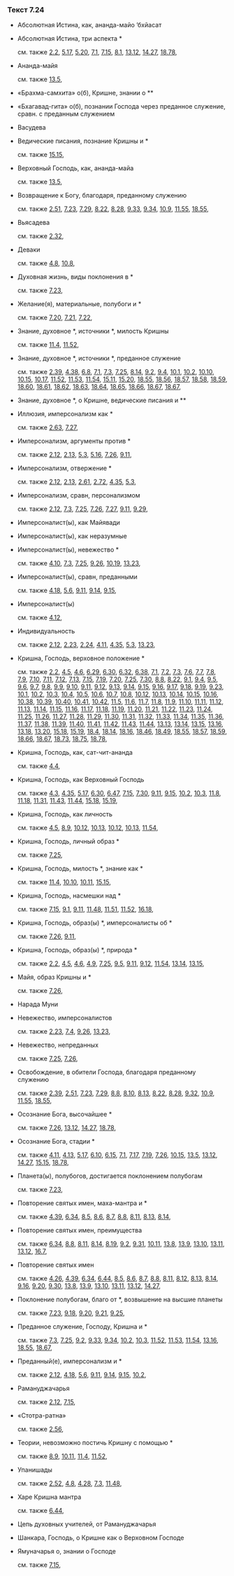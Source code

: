 ### Текст 7.24
	
- Абсолютная Истина, как, ананда-майо ’бхйасат

	
- Абсолютная Истина, три аспекта \*

	см. также  [2.2](../02/0202.md),  [5.17](../05/0517.md),  [5.20](../05/0520.md),  [7.1](../07/0701.md),  [7.15](../07/0715.md),  [8.1](../08/0801.md),  [13.12](../13/1312.md),  [14.27](../14/1427.md),  [18.78](../18/1878.md), 
	
- Ананда-майя

	см. также  [13.5](../13/1305.md), 
	
- «Брахма-самхита» о(б), Кришне, знании о \*\*

	
- «Бхагавад-гита» о(б), познании Господа через преданное служение, сравн. с преданным служением

	
- Васудева

	
- Ведические писания, познание Кришны и \*

	см. также  [15.15](../15/1515.md), 
	
- Верховный Господь, как, ананда-майа

	см. также  [13.5](../13/1305.md), 
	
- Возвращение к Богу, благодаря, преданному служению

	см. также  [2.51](../02/0251.md),  [7.23](../07/0723.md),  [7.29](../07/0729.md),  [8.22](../08/0822.md),  [8.28](../08/0828.md),  [9.33](../09/0933.md),  [9.34](../09/0934.md),  [10.9](../10/1009.md),  [11.55](../11/1155.md),  [18.55](../18/1855.md), 
	
- Вьясадева

	см. также  [2.32](../02/0232.md), 
	
- Деваки

	см. также  [4.8](../04/0408.md),  [10.8](../10/1008.md), 
	
- Духовная жизнь, виды поклонения в \*

	см. также  [7.23](../07/0723.md), 
	
- Желание(я), материальные, полубоги и \*

	см. также  [7.20](../07/0720.md),  [7.21](../07/0721.md),  [7.22](../07/0722.md), 
	
- Знание, духовное \*, источники \*, милость Кришны

	см. также  [11.4](../11/1104.md),  [11.52](../11/1152.md), 
	
- Знание, духовное \*, источники \*, преданное служение

	см. также  [2.39](../02/0239.md),  [4.38](../04/0438.md),  [6.8](../06/0608.md),  [7.1](../07/0701.md),  [7.3](../07/0703.md),  [7.25](../07/0725.md),  [8.14](../08/0814.md),  [9.2](../09/0902.md),  [9.4](../09/0904.md),  [10.1](../10/1001.md),  [10.2](../10/1002.md),  [10.10](../10/1010.md),  [10.15](../10/1015.md),  [10.17](../10/1017.md),  [11.52](../11/1152.md),  [11.53](../11/1153.md),  [11.54](../11/1154.md),  [15.11](../15/1511.md),  [15.20](../15/1520.md),  [18.55](../18/1855.md),  [18.56](../18/1856.md),  [18.57](../18/1857.md),  [18.58](../18/1858.md),  [18.59](../18/1859.md),  [18.60](../18/1860.md),  [18.61](../18/1861.md),  [18.62](../18/1862.md),  [18.63](../18/1863.md),  [18.64](../18/1864.md),  [18.65](../18/1865.md),  [18.66](../18/1866.md),  [18.67](../18/1867.md),  [18.67](../18/1867.md), 
	
- Знание, духовное \*, о Кришне, ведические писания и \*\*

	
- Иллюзия, имперсонализм как \*

	см. также  [2.63](../02/0263.md),  [7.27](../07/0727.md), 
	
- Имперсонализм, аргументы против \*

	см. также  [2.12](../02/0212.md),  [2.13](../02/0213.md),  [5.3](../05/0503.md),  [5.16](../05/0516.md),  [7.26](../07/0726.md),  [9.11](../09/0911.md), 
	
- Имперсонализм, отвержение \*

	см. также  [2.12](../02/0212.md),  [2.13](../02/0213.md),  [2.61](../02/0261.md),  [2.72](../02/0272.md),  [4.35](../04/0435.md),  [5.3](../05/0503.md), 
	
- Имперсонализм, сравн, персонализмом

	см. также  [2.12](../02/0212.md),  [7.3](../07/0703.md),  [7.25](../07/0725.md),  [7.26](../07/0726.md),  [7.27](../07/0727.md),  [9.11](../09/0911.md),  [9.29](../09/0929.md), 
	
- Имперсоналист(ы), как Майявади

	
- Имперсоналист(ы), как неразумные

	
- Имперсоналист(ы), невежество \*

	см. также  [4.10](../04/0410.md),  [7.3](../07/0703.md),  [7.25](../07/0725.md),  [9.26](../09/0926.md),  [10.19](../10/1019.md),  [13.23](../13/1323.md), 
	
- Имперсоналист(ы), сравн, преданными

	см. также  [4.18](../04/0418.md),  [5.6](../05/0506.md),  [9.11](../09/0911.md),  [9.14](../09/0914.md),  [9.15](../09/0915.md), 
	
- Имперсоналист(ы)

	см. также  [4.12](../04/0412.md), 
	
- Индивидуальность

	см. также  [2.12](../02/0212.md),  [2.23](../02/0223.md),  [2.24](../02/0224.md),  [4.11](../04/0411.md),  [4.35](../04/0435.md),  [5.3](../05/0503.md),  [13.23](../13/1323.md), 
	
- Кришна, Господь, верховное положение \*

	см. также  [2.2](../02/0202.md),  [4.5](../04/0405.md),  [4.6](../04/0406.md),  [6.29](../06/0629.md),  [6.30](../06/0630.md),  [6.32](../06/0632.md),  [6.38](../06/0638.md),  [7.1](../07/0701.md),  [7.2](../07/0702.md),  [7.3](../07/0703.md),  [7.6](../07/0706.md),  [7.7](../07/0707.md),  [7.8](../07/0708.md),  [7.9](../07/0709.md),  [7.10](../07/0710.md),  [7.11](../07/0711.md),  [7.12](../07/0712.md),  [7.13](../07/0713.md),  [7.15](../07/0715.md),  [7.19](../07/0719.md),  [7.20](../07/0720.md),  [7.25](../07/0725.md),  [7.30](../07/0730.md),  [8.8](../08/0808.md),  [8.22](../08/0822.md),  [9.1](../09/0901.md),  [9.4](../09/0904.md),  [9.5](../09/0905.md),  [9.6](../09/0906.md),  [9.7](../09/0907.md),  [9.8](../09/0908.md),  [9.9](../09/0909.md),  [9.10](../09/0910.md),  [9.11](../09/0911.md),  [9.12](../09/0912.md),  [9.13](../09/0913.md),  [9.14](../09/0914.md),  [9.15](../09/0915.md),  [9.16](../09/0916.md),  [9.17](../09/0917.md),  [9.18](../09/0918.md),  [9.19](../09/0919.md),  [9.23](../09/0923.md),  [10.1](../10/1001.md),  [10.2](../10/1002.md),  [10.3](../10/1003.md),  [10.4](../10/1004.md),  [10.5](../10/1005.md),  [10.6](../10/1006.md),  [10.7](../10/1007.md),  [10.8](../10/1008.md),  [10.12](../10/1012.md),  [10.13](../10/1013.md),  [10.14](../10/1014.md),  [10.15](../10/1015.md),  [10.16](../10/1016.md),  [10.38](../10/1038.md),  [10.39](../10/1039.md),  [10.40](../10/1040.md),  [10.41](../10/1041.md),  [10.42](../10/1042.md),  [11.5](../11/1105.md),  [11.6](../11/1106.md),  [11.7](../11/1107.md),  [11.8](../11/1108.md),  [11.9](../11/1109.md),  [11.10](../11/1110.md),  [11.11](../11/1111.md),  [11.12](../11/1112.md),  [11.13](../11/1113.md),  [11.14](../11/1114.md),  [11.15](../11/1115.md),  [11.16](../11/1116.md),  [11.17](../11/1117.md),  [11.18](../11/1118.md),  [11.19](../11/1119.md),  [11.20](../11/1120.md),  [11.21](../11/1121.md),  [11.22](../11/1122.md),  [11.23](../11/1123.md),  [11.24](../11/1124.md),  [11.25](../11/1125.md),  [11.26](../11/1126.md),  [11.27](../11/1127.md),  [11.28](../11/1128.md),  [11.29](../11/1129.md),  [11.30](../11/1130.md),  [11.31](../11/1131.md),  [11.32](../11/1132.md),  [11.33](../11/1133.md),  [11.34](../11/1134.md),  [11.35](../11/1135.md),  [11.36](../11/1136.md),  [11.37](../11/1137.md),  [11.38](../11/1138.md),  [11.39](../11/1139.md),  [11.40](../11/1140.md),  [11.41](../11/1141.md),  [11.42](../11/1142.md),  [11.43](../11/1143.md),  [11.44](../11/1144.md),  [13.13](../13/1313.md),  [13.14](../13/1314.md),  [13.15](../13/1315.md),  [13.16](../13/1316.md),  [13.18](../13/1318.md),  [13.20](../13/1320.md),  [15.18](../15/1518.md),  [15.19](../15/1519.md),  [18.4](../18/1804.md),  [18.14](../18/1814.md),  [18.16](../18/1816.md),  [18.46](../18/1846.md),  [18.49](../18/1849.md),  [18.55](../18/1855.md),  [18.57](../18/1857.md),  [18.59](../18/1859.md),  [18.66](../18/1866.md),  [18.67](../18/1867.md),  [18.73](../18/1873.md),  [18.75](../18/1875.md),  [18.78](../18/1878.md), 
	
- Кришна, Господь, как, сат-чит-ананда

	см. также  [4.4](../04/0404.md), 
	
- Кришна, Господь, как Верховный Господь

	см. также  [4.3](../04/0403.md),  [4.35](../04/0435.md),  [5.17](../05/0517.md),  [6.30](../06/0630.md),  [6.47](../06/0647.md),  [7.15](../07/0715.md),  [7.30](../07/0730.md),  [9.11](../09/0911.md),  [9.15](../09/0915.md),  [10.2](../10/1002.md),  [10.3](../10/1003.md),  [11.8](../11/1108.md),  [11.18](../11/1118.md),  [11.31](../11/1131.md),  [11.43](../11/1143.md),  [11.44](../11/1144.md),  [15.18](../15/1518.md),  [15.19](../15/1519.md), 
	
- Кришна, Господь, как личность

	см. также  [4.5](../04/0405.md),  [8.9](../08/0809.md),  [10.12](../10/1012.md),  [10.13](../10/1013.md),  [10.12](../10/1012.md),  [10.13](../10/1013.md),  [11.54](../11/1154.md), 
	
- Кришна, Господь, личный образ \*

	см. также  [7.25](../07/0725.md), 
	
- Кришна, Господь, милость \*, знание как \*

	см. также  [11.4](../11/1104.md),  [10.10](../10/1010.md),  [10.11](../10/1011.md),  [15.15](../15/1515.md), 
	
- Кришна, Господь, насмешки над \*

	см. также  [7.15](../07/0715.md),  [9.1](../09/0901.md),  [9.11](../09/0911.md),  [11.48](../11/1148.md),  [11.51](../11/1151.md),  [11.52](../11/1152.md),  [16.18](../16/1618.md), 
	
- Кришна, Господь, образ(ы) \*, имперсоналисты об \*

	см. также  [7.26](../07/0726.md),  [9.11](../09/0911.md), 
	
- Кришна, Господь, образ(ы) \*, природа \*

	см. также  [2.2](../02/0202.md),  [4.5](../04/0405.md),  [4.6](../04/0406.md),  [4.9](../04/0409.md),  [7.25](../07/0725.md),  [9.5](../09/0905.md),  [9.11](../09/0911.md),  [9.12](../09/0912.md),  [11.54](../11/1154.md),  [13.14](../13/1314.md),  [13.15](../13/1315.md), 
	
- Майя, образ Кришны и \*

	см. также  [7.26](../07/0726.md), 
	
- Нарада Муни

	
- Невежество, имперсоналистов

	см. также  [2.23](../02/0223.md),  [7.4](../07/0704.md),  [9.26](../09/0926.md),  [13.23](../13/1323.md), 
	
- Невежество, непреданных

	см. также  [7.25](../07/0725.md),  [7.26](../07/0726.md), 
	
- Освобождение, в обители Господа, благодаря преданному служению

	см. также  [2.39](../02/0239.md),  [2.51](../02/0251.md),  [7.23](../07/0723.md),  [7.29](../07/0729.md),  [8.8](../08/0808.md),  [8.10](../08/0810.md),  [8.13](../08/0813.md),  [8.22](../08/0822.md),  [8.28](../08/0828.md),  [9.32](../09/0932.md),  [10.9](../10/1009.md),  [11.55](../11/1155.md),  [18.55](../18/1855.md), 
	
- Осознание Бога, высочайшее \*

	см. также  [7.26](../07/0726.md),  [13.12](../13/1312.md),  [14.27](../14/1427.md),  [18.78](../18/1878.md), 
	
- Осознание Бога, стадии \*

	см. также  [4.11](../04/0411.md),  [4.13](../04/0413.md),  [5.17](../05/0517.md),  [6.10](../06/0610.md),  [6.15](../06/0615.md),  [7.1](../07/0701.md),  [7.17](../07/0717.md),  [7.19](../07/0719.md),  [7.26](../07/0726.md),  [10.15](../10/1015.md),  [13.5](../13/1305.md),  [13.12](../13/1312.md),  [14.27](../14/1427.md),  [15.15](../15/1515.md),  [18.78](../18/1878.md), 
	
- Планета(ы), полубогов, достигается поклонением полубогам

	см. также  [7.23](../07/0723.md), 
	
- Повторение святых имен, маха-мантра и \*

	см. также  [4.39](../04/0439.md),  [6.34](../06/0634.md),  [8.5](../08/0805.md),  [8.6](../08/0806.md),  [8.7](../08/0807.md),  [8.8](../08/0808.md),  [8.11](../08/0811.md),  [8.13](../08/0813.md),  [8.14](../08/0814.md), 
	
- Повторение святых имен, преимущества

	см. также  [6.34](../06/0634.md),  [8.8](../08/0808.md),  [8.11](../08/0811.md),  [8.14](../08/0814.md),  [8.19](../08/0819.md),  [9.2](../09/0902.md),  [9.31](../09/0931.md),  [10.11](../10/1011.md),  [13.8](../13/1308.md),  [13.9](../13/1309.md),  [13.10](../13/1310.md),  [13.11](../13/1311.md),  [13.12](../13/1312.md),  [16.7](../16/1607.md), 
	
- Повторение святых имен

	см. также  [4.26](../04/0426.md),  [4.39](../04/0439.md),  [6.34](../06/0634.md),  [6.44](../06/0644.md),  [8.5](../08/0805.md),  [8.6](../08/0806.md),  [8.7](../08/0807.md),  [8.8](../08/0808.md),  [8.11](../08/0811.md),  [8.12](../08/0812.md),  [8.13](../08/0813.md),  [8.14](../08/0814.md),  [9.16](../09/0916.md),  [9.20](../09/0920.md),  [9.30](../09/0930.md),  [13.8](../13/1308.md),  [13.9](../13/1309.md),  [13.10](../13/1310.md),  [13.11](../13/1311.md),  [13.12](../13/1312.md),  [14.27](../14/1427.md), 
	
- Поклонение полубогам, благо от \*, возвышение на высшие планеты

	см. также  [7.23](../07/0723.md),  [9.18](../09/0918.md),  [9.20](../09/0920.md),  [9.21](../09/0921.md),  [9.25](../09/0925.md), 
	
- Преданное служение, Господу, Кришна и \*

	см. также  [7.3](../07/0703.md),  [7.25](../07/0725.md),  [9.2](../09/0902.md),  [9.33](../09/0933.md),  [9.34](../09/0934.md),  [10.2](../10/1002.md),  [10.3](../10/1003.md),  [11.52](../11/1152.md),  [11.53](../11/1153.md),  [11.54](../11/1154.md),  [13.16](../13/1316.md),  [18.55](../18/1855.md),  [18.67](../18/1867.md), 
	
- Преданный(е), имперсонализм и \*

	см. также  [2.12](../02/0212.md),  [4.18](../04/0418.md),  [5.6](../05/0506.md),  [9.11](../09/0911.md),  [9.14](../09/0914.md),  [9.15](../09/0915.md),  [10.2](../10/1002.md), 
	
- Рамануджачарья

	см. также  [2.12](../02/0212.md),  [7.15](../07/0715.md), 
	
- «Стотра-ратна»

	см. также  [2.56](../02/0256.md), 
	
- Теории, невозможно постичь Кришну с помощью \*

	см. также  [8.9](../08/0809.md),  [10.11](../10/1011.md),  [11.4](../11/1104.md),  [11.52](../11/1152.md), 
	
- Упанишады

	см. также  [2.52](../02/0252.md),  [4.8](../04/0408.md),  [4.28](../04/0428.md),  [7.3](../07/0703.md),  [11.48](../11/1148.md), 
	
- Харе Кришна мантра

	см. также  [6.44](../06/0644.md), 
	
- Цепь духовных учителей, от Рамануджачарья

	
- Шанкара, Господь, о Кришне как о Верховном Господе

	
- Ямуначарья о, знании о Господе

	см. также  [7.15](../07/0715.md), 
